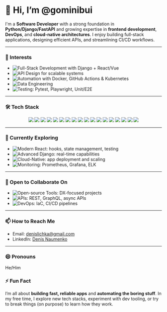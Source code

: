 # 👋 Hi, I’m @gominibui

I'm a **Software Developer** with a strong foundation in **Python/Django/FastAPI** and growing expertise in **frontend development**, **DevOps**, and **cloud-native architectures**. I enjoy building full-stack applications, designing efficient APIs, and streamlining CI/CD workflows.

---

### 👀 Interests
- ![Full-Stack Development](https://img.shields.io/badge/-Full--Stack%20Development-blue) with Django + React/Vue
- ![API Design](https://img.shields.io/badge/-API%20Design%20%26%20Architecture-green) for scalable systems
- ![Automation](https://img.shields.io/badge/-DevOps%20%26%20CI%2FCD-yellow) with Docker, GitHub Actions & Kubernetes
- ![Data Engineering](https://img.shields.io/badge/-Data%20Processing%20%26%20ETL-red)
- ![Testing](https://img.shields.io/badge/-Testing%20%26%20Quality-blueviolet): Pytest, Playwright, Unit/E2E

---

### 🛠️ Tech Stack

<p align="center">
  <img src="https://img.shields.io/badge/Python-3776AB?logo=python&logoColor=white" />
  <img src="https://img.shields.io/badge/JavaScript-F7DF1E?logo=javascript&logoColor=black" />
  <img src="https://img.shields.io/badge/TypeScript-3178C6?logo=typescript&logoColor=white" />
  <img src="https://img.shields.io/badge/Django-092E20?logo=django&logoColor=white" />
  <img src="https://img.shields.io/badge/FastAPI-009688?logo=fastapi&logoColor=white" />
  <img src="https://img.shields.io/badge/Flask-000000?logo=flask&logoColor=white" />
  <img src="https://img.shields.io/badge/React-61DAFB?logo=react&logoColor=black" />
  <img src="https://img.shields.io/badge/Redis-DC382D?logo=redis&logoColor=white" />
  <img src="https://img.shields.io/badge/PostgreSQL-4169E1?logo=postgresql&logoColor=white" />
  <img src="https://img.shields.io/badge/MongoDB-47A248?logo=mongodb&logoColor=white" />
  <img src="https://img.shields.io/badge/SQLite-003B57?logo=sqlite&logoColor=white" />
  <img src="https://img.shields.io/badge/Docker-2496ED?logo=docker&logoColor=white" />
  <img src="https://img.shields.io/badge/Docker--Compose-2496ED?logo=docker&logoColor=white" />
  <img src="https://img.shields.io/badge/Postman-FF6C37?logo=postman&logoColor=white" />
  <img src="https://img.shields.io/badge/GitHub%20Actions-2088FF?logo=githubactions&logoColor=white" />
  <img src="https://img.shields.io/badge/Linux-FCC624?logo=linux&logoColor=black" />
  <img src="https://img.shields.io/badge/Nginx-009639?logo=nginx&logoColor=white" />
  <img src="https://img.shields.io/badge/AWS-232F3E?logo=amazonaws&logoColor=white" />
</p>

---

### 🌱 Currently Exploring
- ![Modern React](https://img.shields.io/badge/-React%20%2B%20TypeScript-blue): hooks, state management, testing
- ![Advanced Django](https://img.shields.io/badge/-Async%20%26%20Channels-green): real-time capabilities
- ![Cloud-Native](https://img.shields.io/badge/-Docker%2C%20Kubernetes%2C%20Helm-red): app deployment and scaling
- ![Monitoring](https://img.shields.io/badge/-Observability%20%26%20Logging-orange): Prometheus, Grafana, ELK

---

### 💞️ Open to Collaborate On
- ![Open-source Tools](https://img.shields.io/badge/-Developer%20Tooling-blue): DX-focused projects
- ![APIs](https://img.shields.io/badge/-API%20Development-green): REST, GraphQL, async APIs
- ![DevOps](https://img.shields.io/badge/-Infrastructure%20Automation-yellow): IaC, CI/CD pipelines

---

### 📫 How to Reach Me
- Email: denislichka@gmail.com  
- LinkedIn: [Denis Naumenko](https://www.linkedin.com/in/denisnaumenko/)

---

### 😄 Pronouns
He/Him

### ⚡ Fun Fact
I’m all about **building fast, reliable apps** and **automating the boring stuff**. In my free time, I explore new tech stacks, experiment with dev tooling, or try to break things (on purpose) to learn how they work.

